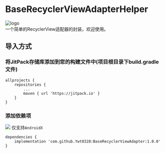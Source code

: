 # BaseRecyclerViewAdapterHelper

![logo](https://vkceyugu.cdn.bspapp.com/VKCEYUGU-ced0c45b-e0db-473e-9a57-ba2cb6fc7e60/4775967a-fa82-47b9-a3dd-e8844a52aa87.jpg)  
一个简单的RecyclerView适配器的封装，欢迎使用。

## 导入方式
### 将JitPack存储库添加到您的构建文件中(项目根目录下build.gradle文件)
```
allprojects {
    repositories {
        ...
        maven { url 'https://jitpack.io' }
    }
}
```

### 添加依赖项
[![](https://jitpack.io/v/CymChad/BaseRecyclerViewAdapterHelper.svg)](https://jitpack.io/#CymChad/BaseRecyclerViewAdapterHelper)
仅支持`AndroidX`
```
dependencies {
    implementation 'com.github.Ywt0328:BaseRecyclerViewAdapter:1.0.0'
}
```